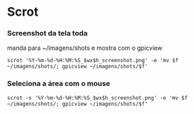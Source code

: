 # Scrot

### Screenshot da tela toda

manda para ~/imagens/shots e mostra com o gpicview

`scrot '%Y-%m-%d-%H:%M:%S_$wx$h_screenshot.png' -e 'mv $f ~/imagens/shots/; gpicview ~/imagens/shots/$f'`

### Seleciona a área com o mouse

`scrot -s '%Y-%m-%d-%H:%M:%S_$wx$h_screenshot.png' -e 'mv $f ~/imagens/shots/; gpicview ~/imagens/shots/$f' `
